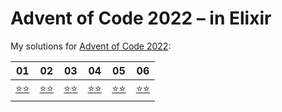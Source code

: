 # Advent of Code 2022 – in Elixir

My solutions for [Advent of Code 2022](https://adventofcode.com/2022):

| 01                   | 02                   | 03                       | 04                   | 05                   | 06                   |
| -------------------- | -------------------- | ------------------------ | -------------------- | -------------------- | -------------------- |
| [⭐⭐](lib/day01.ex) | [⭐⭐](lib/day02.ex) | [⭐⭐](lib/day03.livemd) | [⭐⭐](lib/day04.ex) | [⭐⭐](lib/day05.ex) | [⭐⭐](lib/day06.ex) |
